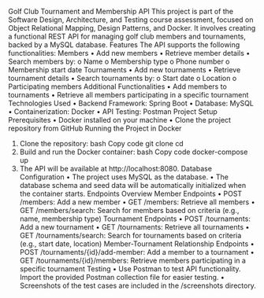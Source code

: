 Golf Club Tournament and Membership API
This project is part of the Software Design, Architecture, and Testing course assessment,
focused on Object Relational Mapping, Design Patterns, and Docker. It involves creating a
functional REST API for managing golf club members and tournaments, backed by a MySQL
database.
Features
The API supports the following functionalities:
Members
• Add new members
• Retrieve member details
• Search members by:
o Name
o Membership type
o Phone number
o Membership start date
Tournaments
• Add new tournaments
• Retrieve tournament details
• Search tournaments by:
o Start date
o Location
o Participating members
Additional Functionalities
• Add members to tournaments
• Retrieve all members participating in a specific tournament
Technologies Used
• Backend Framework: Spring Boot
• Database: MySQL
• Containerization: Docker
• API Testing: Postman
Project Setup
Prerequisites
• Docker installed on your machine
• Clone the project repository from GitHub
Running the Project in Docker
1. Clone the repository:
bash
Copy code
git clone <repository-link>
cd <project-directory>
2. Build and run the Docker container:
bash
Copy code
docker-compose up
3. The API will be available at http://localhost:8080.
Database Configuration
• The project uses MySQL as the database.
• The database schema and seed data will be automatically initialized when the
container starts.
Endpoints Overview
Member Endpoints
• POST /members: Add a new member
• GET /members: Retrieve all members
• GET /members/search: Search for members based on criteria (e.g., name,
membership type)
Tournament Endpoints
• POST /tournaments: Add a new tournament
• GET /tournaments: Retrieve all tournaments
• GET /tournaments/search: Search for tournaments based on criteria (e.g., start
date, location)
Member-Tournament Relationship Endpoints
• POST /tournaments/{id}/add-member: Add a member to a tournament
• GET /tournaments/{id}/members: Retrieve members participating in a specific
tournament
Testing
• Use Postman to test API functionality. Import the provided Postman collection file
for easier testing.
• Screenshots of the test cases are included in the /screenshots directory.
